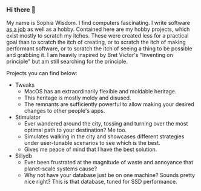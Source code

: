 ### Hi there 👋

My name is Sophia Wisdom. I find computers fascinating. I write software [as a job](https://www.linkedin.com/in/sophia-wisdom/) as well as a hobby. Contained here are my hobby projects, which exist mostly to scratch my itches. These were created less for a practical goal than to scratch the itch of creating, or to scratch the itch of making performant software, or to scratch the itch of seeing a thing to be possible and grabbing it. I am heavily inspired by Bret Victor's "Inventing on principle" but am still searching for the principle.

Projects you can find below:
- Tweaks
    - MacOS has an extraordinarily flexible and moldable heritage.
    - This heritage is mostly moldy and disused.
    - The remnants are sufficiently powerful to allow making your desired changes to other people's apps.
- Stimulator
    - Ever wandered around the city, tossing and turning over the most optimal path to your destination? Me too.
    - Simulates walking in the city and showcases different strategies under user-tunable scenarios to see which is the best.
    - Gives me peace of mind that I have the best solution.
- Sillydb
    - Ever been frustrated at the magnitude of waste and annoyance that planet-scale systems cause?
    - Why not have your database just be on one machine? Sounds pretty nice right? This is that database, tuned for SSD performance.
